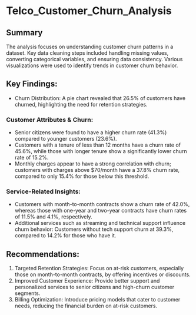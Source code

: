# Telco_Customer_Churn_Analysis

## Summary
The analysis focuses on understanding customer churn patterns in a dataset. Key data cleaning steps included handling missing values, converting categorical variables, and ensuring data consistency. Various visualizations were used to identify trends in customer churn behavior.

## Key Findings:
*	Churn Distribution: A pie chart revealed that 26.5% of customers have churned, highlighting the need for retention strategies.
###	Customer Attributes & Churn:
* Senior citizens were found to have a higher churn rate (41.3%) compared to younger customers (23.6%).
*	Customers with a tenure of less than 12 months have a churn rate of 45.6%, while those with longer tenure show a significantly lower churn rate of 15.2%.
*	Monthly charges appear to have a strong correlation with churn; customers with charges above $70/month have a 37.8% churn rate, compared to only 15.4% for those below this threshold.
### Service-Related Insights:
*	Customers with month-to-month contracts show a churn rate of 42.0%, whereas those with one-year and two-year contracts have churn rates of 11.5% and 4.1%, respectively.
*	Additional services such as streaming and technical support influence churn behavior: Customers without tech support churn at 39.3%, compared to 14.2% for those who have it.
## Recommendations:
1.	Targeted Retention Strategies: Focus on at-risk customers, especially those on month-to-month contracts, by offering incentives or discounts.
2.	Improved Customer Experience: Provide better support and personalized services to senior citizens and high-churn customer segments.
3.	Billing Optimization: Introduce pricing models that cater to customer needs, reducing the financial burden on at-risk customers.

